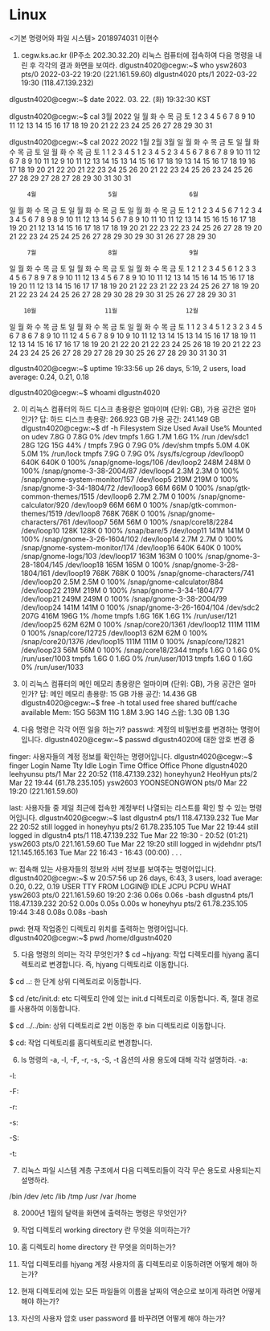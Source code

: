 # Linux
<기본 명령어와 파일 시스템>
2018974031 이현수
1. cegw.ks.ac.kr (IP주소 202.30.32.20) 리눅스 컴퓨터에 접속하여 다음 명령을 내린 후 각각의 결과 화면을 보여라.
dlgustn4020@cegw:~$ who
ysw2603  pts/0        2022-03-22 19:20 (221.161.59.60)
dlgustn4020 pts/1        2022-03-22 19:30 (118.47.139.232)

dlgustn4020@cegw:~$ date
2022. 03. 22. (화) 19:32:30 KST

dlgustn4020@cegw:~$ cal
      3월 2022
일 월 화 수 목 금 토
       1  2  3  4  5
 6  7  8  9 10 11 12
13 14 15 16 17 18 19
20 21 22 23 24 25 26
27 28 29 30 31

dlgustn4020@cegw:~$ cal 2022
                            2022
         1월                    2월                    3월
일 월 화 수 목 금 토  일 월 화 수 목 금 토  일 월 화 수 목 금 토
                   1         1  2  3  4  5         1  2  3  4  5
 2  3  4  5  6  7  8   6  7  8  9 10 11 12   6  7  8  9 10 11 12
 9 10 11 12 13 14 15  13 14 15 16 17 18 19  13 14 15 16 17 18 19
16 17 18 19 20 21 22  20 21 22 23 24 25 26  20 21 22 23 24 25 26
23 24 25 26 27 28 29  27 28                 27 28 29 30 31
30 31

         4월                    5월                    6월
일 월 화 수 목 금 토  일 월 화 수 목 금 토  일 월 화 수 목 금 토
                1  2   1  2  3  4  5  6  7            1  2  3  4
 3  4  5  6  7  8  9   8  9 10 11 12 13 14   5  6  7  8  9 10 11
10 11 12 13 14 15 16  15 16 17 18 19 20 21  12 13 14 15 16 17 18
17 18 19 20 21 22 23  22 23 24 25 26 27 28  19 20 21 22 23 24 25
24 25 26 27 28 29 30  29 30 31              26 27 28 29 30


         7월                    8월                    9월
일 월 화 수 목 금 토  일 월 화 수 목 금 토  일 월 화 수 목 금 토
                1  2      1  2  3  4  5  6               1  2  3
 3  4  5  6  7  8  9   7  8  9 10 11 12 13   4  5  6  7  8  9 10
10 11 12 13 14 15 16  14 15 16 17 18 19 20  11 12 13 14 15 16 17
17 18 19 20 21 22 23  21 22 23 24 25 26 27  18 19 20 21 22 23 24
24 25 26 27 28 29 30  28 29 30 31           25 26 27 28 29 30
31

        10월                   11월                   12월
일 월 화 수 목 금 토  일 월 화 수 목 금 토  일 월 화 수 목 금 토
                   1         1  2  3  4  5               1  2  3
 2  3  4  5  6  7  8   6  7  8  9 10 11 12   4  5  6  7  8  9 10
 9 10 11 12 13 14 15  13 14 15 16 17 18 19  11 12 13 14 15 16 17
16 17 18 19 20 21 22  20 21 22 23 24 25 26  18 19 20 21 22 23 24
23 24 25 26 27 28 29  27 28 29 30           25 26 27 28 29 30 31
30 31

dlgustn4020@cegw:~$ uptime
 19:33:56 up 26 days,  5:19,  2 users,  load average: 0.24, 0.21, 0.18

dlgustn4020@cegw:~$ whoami
dlgustn4020

2. 이 리눅스 컴퓨터의 하드 디스크 총용량은 얼마이며 (단위: GB), 가용 공간은 얼마인가?
답:
하드 디스크 총용량: 266.923 GB
가용 공간: 241.149 GB
dlgustn4020@cegw:~$ df -h
Filesystem      Size  Used Avail Use% Mounted on
udev            7.8G     0  7.8G   0% /dev
tmpfs           1.6G  1.7M  1.6G   1% /run
/dev/sdc1        28G   12G   15G  44% /
tmpfs           7.9G     0  7.9G   0% /dev/shm
tmpfs           5.0M  4.0K  5.0M   1% /run/lock
tmpfs           7.9G     0  7.9G   0% /sys/fs/cgroup
/dev/loop0      640K  640K     0 100% /snap/gnome-logs/106
/dev/loop2      248M  248M     0 100% /snap/gnome-3-38-2004/87
/dev/loop4      2.3M  2.3M     0 100% /snap/gnome-system-monitor/157
/dev/loop5      219M  219M     0 100% /snap/gnome-3-34-1804/72
/dev/loop3       66M   66M     0 100% /snap/gtk-common-themes/1515
/dev/loop6      2.7M  2.7M     0 100% /snap/gnome-calculator/920
/dev/loop9       66M   66M     0 100% /snap/gtk-common-themes/1519
/dev/loop8      768K  768K     0 100% /snap/gnome-characters/761
/dev/loop7       56M   56M     0 100% /snap/core18/2284
/dev/loop10     128K  128K     0 100% /snap/bare/5
/dev/loop11     141M  141M     0 100% /snap/gnome-3-26-1604/102
/dev/loop14     2.7M  2.7M     0 100% /snap/gnome-system-monitor/174
/dev/loop16     640K  640K     0 100% /snap/gnome-logs/103
/dev/loop17     163M  163M     0 100% /snap/gnome-3-28-1804/145
/dev/loop18     165M  165M     0 100% /snap/gnome-3-28-1804/161
/dev/loop19     768K  768K     0 100% /snap/gnome-characters/741
/dev/loop20     2.5M  2.5M     0 100% /snap/gnome-calculator/884
/dev/loop22     219M  219M     0 100% /snap/gnome-3-34-1804/77
/dev/loop21     249M  249M     0 100% /snap/gnome-3-38-2004/99
/dev/loop24     141M  141M     0 100% /snap/gnome-3-26-1604/104
/dev/sdc2       207G  416M  196G   1% /home
tmpfs           1.6G   16K  1.6G   1% /run/user/121
/dev/loop25      62M   62M     0 100% /snap/core20/1361
/dev/loop12     111M  111M     0 100% /snap/core/12725
/dev/loop13      62M   62M     0 100% /snap/core20/1376
/dev/loop15     111M  111M     0 100% /snap/core/12821
/dev/loop23      56M   56M     0 100% /snap/core18/2344
tmpfs           1.6G     0  1.6G   0% /run/user/1003
tmpfs           1.6G     0  1.6G   0% /run/user/1013
tmpfs           1.6G     0  1.6G   0% /run/user/1033


3. 이 리눅스 컴퓨터의 메인 메모리 총용량은 얼마이며 (단위: GB), 가용 공간은 얼마인가?
답: 
메인 메모리 총용량: 15 GB
가용 공간: 14.436 GB
dlgustn4020@cegw:~$ free -h
              total        used        free      shared  buff/cache   available
Mem:            15G        563M         11G        1.8M        3.9G         14G
스왑:        1.3G          0B        1.3G

4. 다음 명령은 각각 어떤 일을 하는가?
passwd: 계정의 비밀번호를 변경하는 명령어입니다.
dlgustn4020@cegw:~$ passwd
dlgustn4020에 대한 암호 변경 중

finger: 사용자들의 계정 정보를 확인하는 명령어입니다.
dlgustn4020@cegw:~$ finger
Login        Name           Tty      Idle  Login Time   Office     Office Phone
dlgustn4020  leehyunsu      pts/1          Mar 22 20:52 (118.47.139.232)
honeyhyun2   HeoHyun        pts/2          Mar 22 19:44 (61.78.235.105)
ysw2603      YOONSEONGWON   pts/0          Mar 22 19:20 (221.161.59.60)


last: 사용자들 중 제일 최근에 접속한 계정부터 나열되는 리스트를 확인 할 수 있는 명령어입니다.
dlgustn4020@cegw:~$ last
dlgustn4 pts/1        118.47.139.232   Tue Mar 22 20:52   still logged in
honeyhyu pts/2        61.78.235.105    Tue Mar 22 19:44   still logged in
dlgustn4 pts/1        118.47.139.232   Tue Mar 22 19:30 - 20:52  (01:21)
ysw2603  pts/0        221.161.59.60    Tue Mar 22 19:20   still logged in
wjdehdnr pts/1        121.145.165.163  Tue Mar 22 16:43 - 16:43  (00:00)
.
.
.

w: 접속해 있는 사용자들의 정보와 서버 정보를 보여주는 명령어입니다.
dlgustn4020@cegw:~$ w
 20:57:56 up 26 days,  6:43,  3 users,  load average: 0.20, 0.22, 0.19
USER     TTY      FROM             LOGIN@   IDLE   JCPU   PCPU WHAT
ysw2603  pts/0    221.161.59.60    19:20    2:36   0.06s  0.06s -bash
dlgustn4 pts/1    118.47.139.232   20:52    0.00s  0.05s  0.00s w
honeyhyu pts/2    61.78.235.105    19:44    3:48   0.08s  0.08s -bash

pwd: 현재 작업중인 디렉토리 위치를 출력하는 명령어입니다.
dlgustn4020@cegw:~$ pwd
/home/dlgustn4020

5. 다음 명령의 의미는 각각 무엇인가?
$ cd ~hjyang: 작업 디렉토리를 hjyang 홈디렉토리로 변경합니다.
		    즉, hjyang 디렉토리로 이동합니다.

$ cd ..: 한 단계 상위 디렉토리로 이동합니다.

$ cd /etc/init.d: etc 디렉토리 안에 있는 init.d 디렉토리로 이동합니다.
      즉, 절대 경로를 사용하여 이동합니다. 

$ cd ../../bin: 상위 디렉토리로 2번 이동한 후 bin 디렉토리로 이동합니다.

$ cd: 작업 디렉토리를 홈디렉토리로 변경합니다.

6. ls 명령의 -a, -l, -F, -r, -s, -S, -t 옵션의 사용 용도에 대해 각각 설명하라.
-a: 

-l:

-F:

-r:

-s:

-S:

-t:

7. 리눅스 파일 시스템 계층 구조에서 다음 디렉토리들이 각각 무슨 용도로 사용되는지 설명하라.

/bin /dev /etc /lib /tmp /usr /var /home

8. 2000년 1월의 달력을 화면에 출력하는 명령은 무엇인가?

9. 작업 디렉토리 working directory 란 무엇을 의미하는가?

10. 홈 디렉토리 home directory 란 무엇을 의미하는가?

11. 작업 디렉토리를 hjyang 계정 사용자의 홈 디렉토리로 이동하려면 어떻게 해야 하는가?

12. 현재 디렉토리에 있는 모든 파일들의 이름을 날짜의 역순으로 보이게 하려면 어떻게 해야 하는가?

13. 자신의 사용자 암호 user password 를 바꾸려면 어떻게 해야 하는가?
